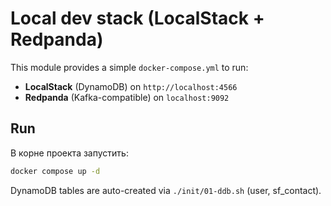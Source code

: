 
# Local dev stack (LocalStack + Redpanda)

This module provides a simple `docker-compose.yml` to run:
- **LocalStack** (DynamoDB) on `http://localhost:4566`
- **Redpanda** (Kafka-compatible) on `localhost:9092`

## Run
В корне проекта запустить:
```bash
docker compose up -d
```

DynamoDB tables are auto-created via `./init/01-ddb.sh` (user, sf_contact).
